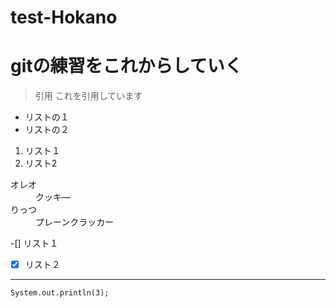# test-Hokano
# gitの練習をこれからしていく

>引用
これを引用しています

* リストの１
* リストの２


1. リスト１
2. リスト2

<dl>
    <dt>オレオ</dt>
    <dd>クッキ―</dd>
    <dt>りっつ</dt>
    <dd>プレーンクラッカー</dd>
</dl>

-[] リスト１
-[x] リスト２

* * *

`System.out.println(3);`